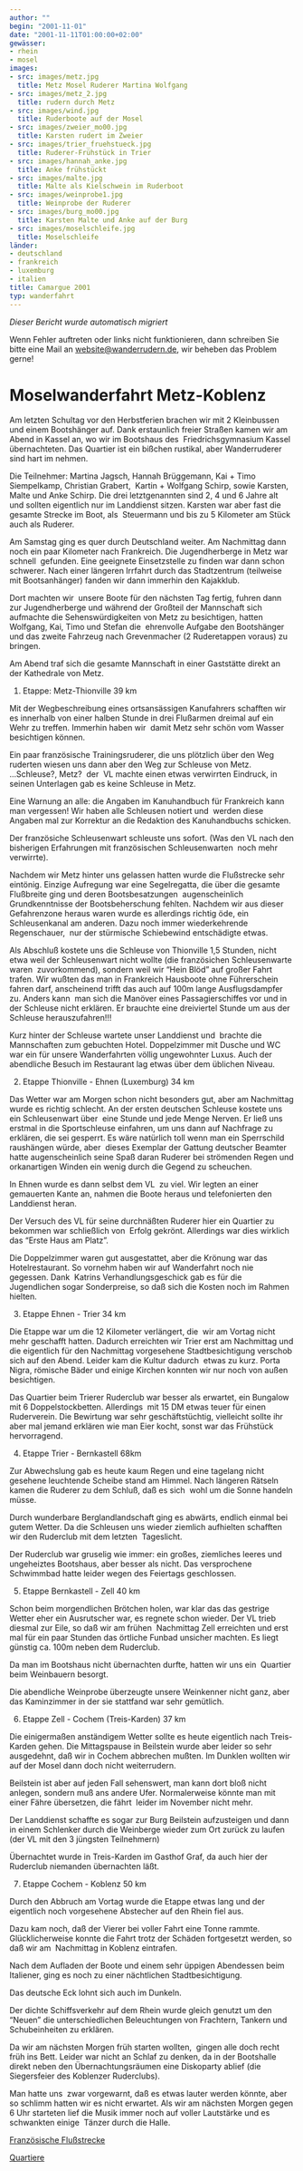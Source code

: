```yaml
---
author: ""
begin: "2001-11-01"
date: "2001-11-11T01:00:00+02:00"
gewässer:
- rhein
- mosel
images:
- src: images/metz.jpg
  title: Metz Mosel Ruderer Martina Wolfgang
- src: images/metz_2.jpg
  title: rudern durch Metz
- src: images/wind.jpg
  title: Ruderboote auf der Mosel
- src: images/zweier_mo00.jpg
  title: Karsten rudert im Zweier
- src: images/trier_fruehstueck.jpg
  title: Ruderer-Frühstück in Trier
- src: images/hannah_anke.jpg
  title: Anke frühstückt
- src: images/malte.jpg
  title: Malte als Kielschwein im Ruderboot
- src: images/weinprobe1.jpg
  title: Weinprobe der Ruderer
- src: images/burg_mo00.jpg
  title: Karsten Malte und Anke auf der Burg
- src: images/moselschleife.jpg
  title: Moselschleife
länder:
- deutschland
- frankreich
- luxemburg
- italien
title: Camargue 2001
typ: wanderfahrt
---
```



*Dieser Bericht wurde automatisch migriert*

Wenn Fehler auftreten oder links nicht funktionieren, dann schreiben Sie bitte eine Mail an website@wanderrudern.de, wir beheben das Problem gerne!



# Moselwanderfahrt Metz-Koblenz


Am letzten Schultag vor den Herbstferien brachen wir mit 2 Kleinbussen und einem Bootshänger auf. Dank erstaunlich freier Straßen kamen wir am Abend in Kassel an, wo wir im Bootshaus des  Friedrichsgymnasium Kassel übernachteten. Das Quartier ist ein bißchen rustikal, aber Wanderruderer sind hart im nehmen.

Die Teilnehmer: Martina Jagsch, Hannah Brüggemann, Kai + Timo Siempelkamp, Christian Grabert,  Kartin + Wolfgang Schirp, sowie Karsten, Malte und Anke Schirp. Die drei letztgenannten sind 2, 4 und 6 Jahre alt und sollten eigentlich nur im Landdienst sitzen. Karsten war aber fast die gesamte Strecke im Boot, als  Steuermann und bis zu 5 Kilometer am Stück auch als Ruderer.

Am Samstag ging es quer durch Deutschland weiter. Am Nachmittag dann noch ein paar Kilometer nach Frankreich. Die Jugendherberge in Metz war schnell  gefunden. Eine geeignete Einsetzstelle zu finden war dann schon schwerer. Nach einer längeren Irrfahrt durch das Stadtzentrum (teilweise mit Bootsanhänger) fanden wir dann immerhin den Kajakklub.

Dort machten wir  unsere Boote für den nächsten Tag fertig, fuhren dann zur Jugendherberge und während der Großteil der Mannschaft sich aufmachte die Sehenswürdigkeiten von Metz zu besichtigen, hatten Wolfgang, Kai, Timo und Stefan die  ehrenvolle Aufgabe den Bootshänger und das zweite Fahrzeug nach Grevenmacher (2 Ruderetappen voraus) zu bringen.

Am Abend traf sich die gesamte Mannschaft in einer Gaststätte direkt an der Kathedrale von Metz.

1. Etappe: Metz-Thionville 39 km

Mit der Wegbeschreibung eines ortsansässigen Kanufahrers schafften wir es innerhalb von einer halben Stunde in drei Flußarmen dreimal auf ein Wehr zu treffen. Immerhin haben wir  damit Metz sehr schön vom Wasser besichtigen können.

Ein paar französische Trainingsruderer, die uns plötzlich über den Weg ruderten wiesen uns dann aber den Weg zur Schleuse von Metz. ...Schleuse?, Metz?  der  VL machte einen etwas verwirrten Eindruck, in seinen Unterlagen gab es keine Schleuse in Metz.

Eine Warnung an alle: die Angaben im Kanuhandbuch für Frankreich kann man vergessen! Wir haben alle Schleusen notiert und  werden diese Angaben mal zur Korrektur an die Redaktion des Kanuhandbuchs schicken.

Der französiche Schleusenwart schleuste uns sofort. (Was den VL nach den bisherigen Erfahrungen mit französischen Schleusenwarten  noch mehr verwirrte).

Nachdem wir Metz hinter uns gelassen hatten wurde die Flußstrecke sehr eintönig. Einzige Aufregung war eine Segelregatta, die über die gesamte Flußbreite ging und deren Bootsbesatzungen  augenscheinlich Grundkenntnisse der Bootsbeherschung fehlten. Nachdem wir aus dieser Gefahrenzone heraus waren wurde es allerdings richtig öde, ein Schleusenkanal am anderen. Dazu noch immer wiederkehrende Regenschauer,  nur der stürmische Schiebewind entschädigte etwas.

Als Abschluß kostete uns die Schleuse von Thionville 1,5 Stunden, nicht etwa weil der Schleusenwart nicht wollte (die französichen Schleusenwarte waren  zuvorkommend), sondern weil wir “Hein Blöd” auf großer Fahrt trafen. Wir wußten das man in Frankreich Hausboote ohne Führerschein fahren darf, anscheinend trifft das auch auf 100m lange Ausflugsdampfer zu. Anders kann  man sich die Manöver eines Passagierschiffes vor und in der Schleuse nicht erklären. Er brauchte eine dreiviertel Stunde um aus der Schleuse herauszufahren!!!

Kurz hinter der Schleuse wartete unser Landdienst und  brachte die Mannschaften zum gebuchten Hotel. Doppelzimmer mit Dusche und WC war ein für unsere Wanderfahrten völlig ungewohnter Luxus. Auch der abendliche Besuch im Restaurant lag etwas über dem üblichen Niveau.

2. Etappe Thionville - Ehnen (Luxemburg) 34 km

Das Wetter war am Morgen schon nicht besonders gut, aber am Nachmittag wurde es richtig schlecht. An der ersten deutschen Schleuse kostete uns ein Schleusenwart über  eine Stunde und jede Menge Nerven. Er ließ uns erstmal in die Sportschleuse einfahren, um uns dann auf Nachfrage zu erklären, die sei gesperrt. Es wäre natürlich toll wenn man ein Sperrschild raushängen würde, aber  dieses Exemplar der Gattung deutscher Beamter hatte augenscheinlich seine Spaß daran Ruderer bei strömenden Regen und orkanartigen Winden ein wenig durch die Gegend zu scheuchen.

In Ehnen wurde es dann selbst dem VL  zu viel. Wir legten an einer gemauerten Kante an, nahmen die Boote heraus und telefonierten den Landdienst heran.

Der Versuch des VL für seine durchnäßten Ruderer hier ein Quartier zu bekommen war schließlich von  Erfolg gekrönt. Allerdings war dies wirklich das “Erste Haus am Platz”.

Die Doppelzimmer waren gut ausgestattet, aber die Krönung war das Hotelrestaurant. So vornehm haben wir auf Wanderfahrt noch nie gegessen. Dank  Katrins Verhandlungsgeschick gab es für die Jugendlichen sogar Sonderpreise, so daß sich die Kosten noch im Rahmen hielten.

3. Etappe Ehnen - Trier 34 km

Die Etappe war um die 12 Kilometer verlängert, die  wir am Vortag nicht mehr geschafft hatten. Dadurch erreichten wir Trier erst am Nachmittag und die eigentlich für den Nachmittag vorgesehene Stadtbesichtigung verschob sich auf den Abend. Leider kam die Kultur dadurch  etwas zu kurz. Porta Nigra, römische Bäder und einige Kirchen konnten wir nur noch von außen besichtigen.

Das Quartier beim Trierer Ruderclub war besser als erwartet, ein Bungalow mit 6 Doppelstockbetten. Allerdings  mit 15 DM etwas teuer für einen Ruderverein. Die Bewirtung war sehr geschäftstüchtig, vielleicht sollte ihr aber mal jemand erklären wie man Eier kocht, sonst war das Frühstück hervorragend.

4. Etappe Trier - Bernkastell 68km

Zur Abwechslung gab es heute kaum Regen und eine tagelang nicht gesehene leuchtende Scheibe stand am Himmel. Nach längeren Rätseln kamen die Ruderer zu dem Schluß, daß es sich  wohl um die Sonne handeln müsse.

Durch wunderbare Berglandlandschaft ging es abwärts, endlich einmal bei gutem Wetter. Da die Schleusen uns wieder ziemlich aufhielten schafften wir den Ruderclub mit dem letzten  Tageslicht.

Der Ruderclub war gruselig wie immer: ein großes, ziemliches leeres und ungeheiztes Bootshaus, aber besser als nicht. Das versprochene Schwimmbad hatte leider wegen des Feiertags geschlossen.

5. Etappe Bernkastell - Zell 40 km

Schon beim morgendlichen Brötchen holen, war klar das das gestrige Wetter eher ein Ausrutscher war, es regnete schon wieder. Der VL trieb diesmal zur Eile, so daß wir am frühen  Nachmittag Zell erreichten und erst mal für ein paar Stunden das örtliche Funbad unsicher machten. Es liegt günstig ca. 100m neben dem Ruderclub.

Da man im Bootshaus nicht übernachten durfte, hatten wir uns ein  Quartier beim Weinbauern besorgt.

Die abendliche Weinprobe überzeugte unsere Weinkenner nicht ganz, aber das Kaminzimmer in der sie stattfand war sehr gemütlich.

6. Etappe Zell - Cochem (Treis-Karden) 37 km

Die einigermaßen anständigem Wetter sollte es heute eigentlich nach Treis-Karden gehen. Die Mittagspause in Beilstein wurde aber leider so sehr ausgedehnt, daß wir in Cochem abbrechen mußten. Im Dunklen wollten wir  auf der Mosel dann doch nicht weiterrudern.

Beilstein ist aber auf jeden Fall sehenswert, man kann dort bloß nicht anlegen, sondern muß ans andere Ufer. Normalerweise könnte man mit einer Fähre übersetzen, die fährt  leider im November nicht mehr.

Der Landdienst schaffte es sogar zur Burg Beilstein aufzusteigen und dann in einem Schlenker durch die Weinberge wieder zum Ort zurück zu laufen (der VL mit den 3 jüngsten Teilnehmern)

Übernachtet wurde in Treis-Karden im Gasthof Graf, da auch hier der Ruderclub niemanden übernachten läßt.

7. Etappe Cochem - Koblenz 50 km

Durch den Abbruch am Vortag wurde die Etappe etwas lang und der  eigentlich noch vorgesehene Abstecher auf den Rhein fiel aus.

Dazu kam noch, daß der Vierer bei voller Fahrt eine Tonne rammte. Glücklicherweise konnte die Fahrt trotz der Schäden fortgesetzt werden, so daß wir am  Nachmittag in Koblenz eintrafen.

Nach dem Aufladen der Boote und einem sehr üppigen Abendessen beim Italiener, ging es noch zu einer nächtlichen Stadtbesichtigung.

Das deutsche Eck lohnt sich auch im Dunkeln.

Der dichte Schiffsverkehr auf dem Rhein wurde gleich genutzt um den “Neuen” die unterschiedlichen Beleuchtungen von Frachtern, Tankern und Schubeinheiten zu erklären.

Da wir am nächsten Morgen früh starten wollten,  gingen alle doch recht früh ins Bett. Leider war nicht an Schlaf zu denken, da in der Bootshalle direkt neben den Übernachtungsräumen eine Diskoparty ablief (die Siegersfeier des Koblenzer Ruderclubs).

Man hatte uns  zwar vorgewarnt, daß es etwas lauter werden könnte, aber so schlimm hatten wir es nicht erwartet. Als wir am nächsten Morgen gegen 6 Uhr starteten lief die Musik immer noch auf voller Lautstärke und es schwankten einige  Tänzer durch die Halle.

[Französische Flußstrecke](/berichte/2000/hauptteil_mosel_ablauf)

[Quartiere](/berichte/2000/hauptteil_mosel_ablauf)
